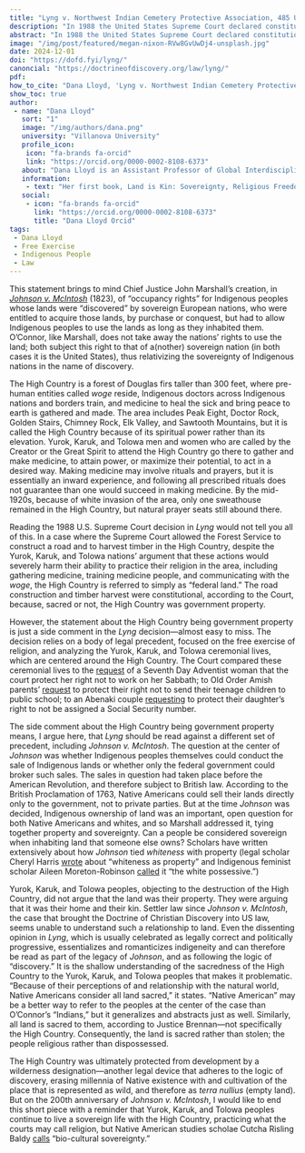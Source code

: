 ```yaml
---
title: "Lyng v. Northwest Indian Cemetery Protective Association, 485 U.S. 439"
description: "In 1988 the United States Supreme Court declared constitutional the federal government’s development plan in the High Country, aboriginal homeland of the Karuk Nation of Northern California, sacred to them as well as to the Yurok and Tolowa Nations, and managed today by the US Forest Service as the Six Rivers National Forest among the Siskiyou Mountains."
abstract: "In 1988 the United States Supreme Court declared constitutional the federal government’s development plan in the High Country, aboriginal homeland of the Karuk Nation of Northern California, sacred to them as well as to the Yurok and Tolowa Nations, and managed today by the US Forest Service as the Six Rivers National Forest among the Siskiyou Mountains. The Court admitted that “it is undisputed that the Indian respondents’ beliefs are sincere and that the Government’s proposed actions will have severe adverse effects on the practice of their religion.” Nevertheless, because the disputed area was on public land, the Court thought that the government should be allowed to manage its property in any way it saw fit, regardless of the severe adverse effects on the religious practice of the three Indigenous nations. A lot has been written about this case, Lyng v. Northwest Indian Cemetery Protective Association, but here I would like to focus on the Court’s reasoning, that this is government property and therefore cannot be protected as Indigenous sacred land with accordance with the religion clauses of the First Amendment to the US Constitution. Justice Sandra Day O’Connor, writing for the majority, declares that “whatever rights the Indians may have to the use of the area—those rights do not divest the Government of its right to use what is, after all, its land."
image: "/img/post/featured/megan-nixon-RVw8GvUwDj4-unsplash.jpg"
date: 2024-12-01
doi: "https://dofd.fyi/lyng/"
canoncial: "https://doctrineofdiscovery.org/law/lyng/"
pdf: 
how_to_cite: "Dana Lloyd, 'Lyng v. Northwest Indian Cemetery Protective Association, 485 U.S. 439,' Doctrine of Discovery Project (28 February 2023)"
show_toc: true
author: 
 - name: "Dana Lloyd"
   sort: "1"
   image: "/img/authors/dana.png"
   university: "Villanova University"
   profile_icon: 
    icon: "fa-brands fa-orcid"
    link: "https://orcid.org/0000-0002-8108-6373"
   about: "Dana Lloyd is an Assistant Professor of Global Interdisciplinary Studies at Villanova University."
   information: 
    - text: "Her first book, Land is Kin: Sovereignty, Religious Freedom, and Indigenous Sacred Sites, is forthcoming with University Press of Kansas this Fall."
   social:
    - icon: "fa-brands fa-orcid"
      link: "https://orcid.org/0000-0002-8108-6373"
      title: "Dana Lloyd Orcid"
tags: 
 - Dana Lloyd
 - Free Exercise
 - Indigenous People
 - Law
---
```

This statement brings to mind Chief Justice John Marshall’s creation, in [_Johnson v. McIntosh_](https://doctrineofdiscovery.org/johnson-v-mcintosh/) (1823), of “occupancy rights” for Indigenous peoples whose lands were “discovered” by sovereign European nations, who were entitled to acquire those lands, by purchase or conquest, but had to allow Indigenous peoples to use the lands as long as they inhabited them. O’Connor, like Marshall, does not take away the nations’ rights to use the land; both subject this right to that of a(nother) sovereign nation (in both cases it is the United States), thus relativizing the sovereignty of Indigenous nations in the name of discovery.

The High Country is a forest of Douglas firs taller than 300 feet, where pre-human entities called _woge_ reside, Indigenous doctors across Indigenous nations and borders train, and medicine to heal the sick and bring peace to earth is gathered and made. The area includes Peak Eight, Doctor Rock, Golden Stairs, Chimney Rock, Elk Valley, and Sawtooth Mountains, but it is called the High Country because of its spiritual power rather than its elevation. Yurok, Karuk, and Tolowa men and women who are called by the Creator or the Great Spirit to attend the High Country go there to gather and make medicine, to attain power, or maximize their potential, to act in a desired way. Making medicine may involve rituals and prayers, but it is essentially an inward experience, and following all prescribed rituals does not guarantee than one would succeed in making medicine. By the mid-1920s, because of white invasion of the area, only one sweathouse remained in the High Country, but natural prayer seats still abound there.

Reading the 1988 U.S. Supreme Court decision in _Lyng_ would not tell you all of this. In a case where the Supreme Court allowed the Forest Service to construct a road and to harvest timber in the High Country, despite the Yurok, Karuk, and Tolowa nations’ argument that these actions would severely harm their ability to practice their religion in the area, including gathering medicine, training medicine people, and communicating with the _woge_, the High Country is referred to simply as “federal land.” The road construction and timber harvest were constitutional, according to the Court, because, sacred or not, the High Country was government property.

However, the statement about the High Country being government property is just a side comment in the _Lyng_ decision—almost easy to miss. The decision relies on a body of legal precedent, focused on the free exercise of religion, and analyzing the Yurok, Karuk, and Tolowa ceremonial lives, which are centered around the High Country. The Court compared these ceremonial lives to the [request](https://www.oyez.org/cases/1962/526) of a Seventh Day Adventist woman that the court protect her right not to work on her Sabbath; to Old Order Amish parents’ [request](https://www.oyez.org/cases/1971/70-110) to protect their right not to send their teenage children to public school; to an Abenaki couple [requesting](https://www.oyez.org/cases/1985/84-780) to protect their daughter’s right to not be assigned a Social Security number.

The side comment about the High Country being government property means, I argue here, that _Lyng_ should be read against a different set of precedent, including _Johnson v. McIntosh_. The question at the center of _Johnson_ was whether Indigenous peoples themselves could conduct the sale of Indigenous lands or whether only the federal government could broker such sales. The sales in question had taken place before the American Revolution, and therefore subject to British law. According to the British Proclamation of 1763, Native Americans could sell their lands directly only to the government, not to private parties. But at the time _Johnson_ was decided, Indigenous ownership of land was an important, open question for both Native Americans and whites, and so Marshall addressed it, tying together property and sovereignty. Can a people be considered sovereign when inhabiting land that someone else owns? Scholars have written extensively about how _Johnson_ tied _whiteness_ with property (legal scholar Cheryl Harris [wrote](https://harvardlawreview.org/1993/06/whiteness-as-property/) about “whiteness as property” and Indigenous feminist scholar Aileen Moreton-Robinson [called](https://www.upress.umn.edu/book-division/books/the-white-possessive) it “the white possessive.”)

Yurok, Karuk, and Tolowa peoples, objecting to the destruction of the High Country, did not argue that the land was their property. They were arguing that it was their home and their kin. Settler law since _Johnson v. McIntosh_, the case that brought the Doctrine of Christian Discovery into US law, seems unable to understand such a relationship to land. Even the dissenting opinion in _Lyng_, which is usually celebrated as legally correct and politically progressive, essentializes and romanticizes indigeneity and can therefore be read as part of the legacy of _Johnson_, and as following the logic of “discovery.” It is the shallow understanding of the sacredness of the High Country to the Yurok, Karuk, and Tolowa peoples that makes it problematic. “Because of their perceptions of and relationship with the natural world, Native Americans consider all land sacred,” it states. “Native American” may be a better way to refer to the peoples at the center of the case than O’Connor’s “Indians,” but it generalizes and abstracts just as well. Similarly, all land is sacred to them, according to Justice Brennan—not specifically the High Country. Consequently, the land is sacred rather than stolen; the people religious rather than dispossessed.

The High Country was ultimately protected from development by a wilderness designation—another legal device that adheres to the logic of discovery, erasing millennia of Native existence with and cultivation of the place that is represented as wild, and therefore as _terra nullius_ (empty land). But on the 200th anniversary of _Johnson v. McIntosh_, I would like to end this short piece with a reminder that Yurok, Karuk, and Tolowa peoples continue to live a sovereign life with the High Country, practicing what the courts may call religion, but Native American studies scholae Cutcha Risling Baldy [calls](https://ecologicalprocesses.springeropen.com/articles/10.1186/2192-1709-2-17) “bio-cultural sovereignty.”
